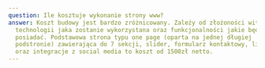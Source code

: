 ```yaml
---
question: Ile kosztuje wykonanie strony www?
answer: Koszt budowy jest bardzo zróżnicowany. Zależy od złożoności witryny,
  technologii jaka zostanie wykorzystana oraz funkcjonalności jakie będzie
  posiadać. Podstawowa strona typu one page (oparta na jednej długiej
  podstronie) zawierająca do 7 sekcji, slider, formularz kontaktowy, live chat
  oraz integracje z social media to koszt od 1500zł netto.
---
```

